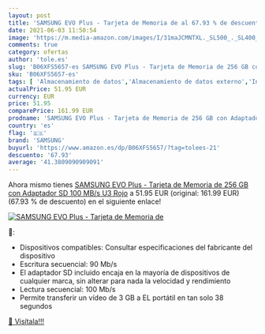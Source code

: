 ```yaml
---
layout: post
title: 'SAMSUNG EVO Plus - Tarjeta de Memoria de al 67.93 % de descuento'
date: 2021-06-03 11:50:54
image: 'https://m.media-amazon.com/images/I/31maJCMNTXL._SL500_._SL400_.jpg'
comments: true
category: ofertas
author: 'tole.es'
slug: 'B06XFS5657-es SAMSUNG EVO Plus - Tarjeta de Memoria de 256 GB con...'
sku: 'B06XFS5657-es'
tags: [ 'Almacenamiento de datos','Almacenamiento de datos externo','Informática','Tarjetas de memoria','Tarjetas microSD','samsung', ]
actualPrice: 51.95 EUR
currency: EUR
price: 51.95
comparePrice: 161.99 EUR
prodname: 'SAMSUNG EVO Plus - Tarjeta de Memoria de 256 GB con Adaptador SD  100 MB/s  U3   Rojo'
country: 'es'
flag: '🇪🇸'
brand: 'SAMSUNG'
buyurl: 'https://www.amazon.es/dp/B06XFS5657/?tag=tolees-21'
descuento: '67.93'
average: '41.3809090909091'
---
```


Ahora mismo tienes [SAMSUNG EVO Plus - Tarjeta de Memoria de 256 GB con Adaptador SD  100 MB/s  U3   Rojo](https://www.amazon.es/dp/B06XFS5657/?tag=tolees-21) a 51.95 EUR (original: 161.99 EUR) (67.93 %  de descuento) en el siguiente enlace!

[![SAMSUNG EVO Plus - Tarjeta de Memoria de](https://m.media-amazon.com/images/I/31maJCMNTXL._SL500_._SL400_.jpg)](https://www.amazon.es/dp/B06XFS5657/?tag=tolees-21)

🔎:

- Dispositivos compatibles: Consultar especificaciones del fabricante del dispositivo
- Escritura secuencial: 90 Mb/s
- El adaptador SD incluido encaja en la mayoría de dispositivos de cualquier marca, sin alterar para nada la velocidad y rendimiento
- Lectura secuencial: 100 Mb/s
- Permite transferir un vídeo de 3 GB a EL portátil en tan solo 38 segundos

[🛒 Visítala!!!](https://www.amazon.es/dp/B06XFS5657/?tag=tolees-21)
